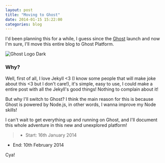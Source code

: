 ```yaml
---
layout: post
title: "Moving to Ghost"
date: 2014-01-15 15:22:00
categories: blog
---
```


I'd been planning this for a while, I guess since the <a href="http://ghost.org" target="_blank">Ghost</a> launch and now I'm sure, I'll move this entire blog to Ghost Platform.

<img src="/img/Ghost-Logo-Dark.jpg" alt="Ghost Logo Dark">

### Why?

Well, first of all, I love Jekyll <3 (I know some people that will make joke about this <3 but I don't care!), it's simple, easy to use, I could make a entire post with all the Jekyll's good things! Nothing to complain about it!

But why I'll switch to Ghost? I think the main reason for this is because Ghost is powered by Node.js, in other words, I wanna improve my Node skills!

I can't wait to get everything up and running on Ghost, and I'll document this whole adventure in this new and unexplored platform!

>* Start: 16th January 2014
* End: 10th February 2014

Cya!